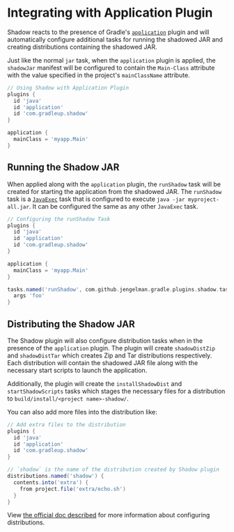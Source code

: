 # Integrating with Application Plugin

Shadow reacts to the presence of Gradle's
[`application`](https://docs.gradle.org/current/userguide/application_plugin.html) plugin and will automatically
configure additional tasks for running the shadowed JAR and creating distributions containing the shadowed JAR.

Just like the normal `jar` task, when the `application` plugin is applied, the `shadowJar` manifest will be
configured to contain the `Main-Class` attribute with the value specified in the project's `mainClassName` attribute.

```groovy
// Using Shadow with Application Plugin
plugins {
  id 'java'
  id 'application'
  id 'com.gradleup.shadow'
}

application {
  mainClass = 'myapp.Main'
}
```

## Running the Shadow JAR

When applied along with the `application` plugin, the `runShadow` task will be created for starting
the application from the shadowed JAR.
The `runShadow` task is a [`JavaExec`](https://docs.gradle.org/current/dsl/org.gradle.api.tasks.JavaExec.html)
task that is configured to execute `java -jar myproject-all.jar`.
It can be configured the same as any other `JavaExec` task.

```groovy
// Configuring the runShadow Task
plugins {
  id 'java'
  id 'application'
  id 'com.gradleup.shadow'
}

application {
  mainClass = 'myapp.Main'
}

tasks.named('runShadow', com.github.jengelman.gradle.plugins.shadow.tasks.JavaJarExec) {
  args 'foo'
}
```

## Distributing the Shadow JAR

The Shadow plugin will also configure distribution tasks when in the presence of the `application` plugin.
The plugin will create `shadowDistZip` and `shadowDistTar` which creates Zip and Tar distributions
respectively.
Each distribution will contain the shadowed JAR file along with the necessary start scripts to launch
the application.

Additionally, the plugin will create the `installShadowDist` and `startShadowScripts` tasks which stages the necessary
files for a distribution to `build/install/<project name>-shadow/`.

You can also add more files into the distribution like:

```groovy
// Add extra files to the distribution
plugins {
  id 'java'
  id 'application'
  id 'com.gradleup.shadow'
}

// `shadow` is the name of the distribution created by Shadow plugin
distributions.named('shadow') {
  contents.into('extra') {
    from project.file('extra/echo.sh')
  }
}
```

View [the official doc described](https://docs.gradle.org/current/userguide/distribution_plugin.html#distribution_plugin)
for more information about configuring distributions.
